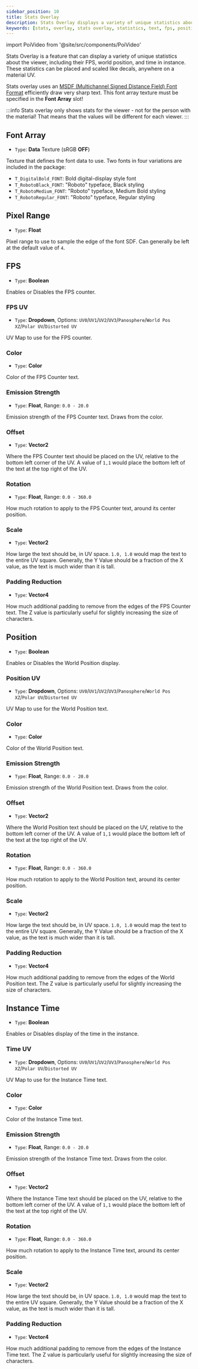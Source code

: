```yaml
---
sidebar_position: 10
title: Stats Overlay
description: Stats Overlay displays a variety of unique statistics about the viewer, including the FPS, World Position, and Instance Time in Poiyomi Shaders.
keywords: [stats, overlay, stats overlay, statistics, text, fps, position, time, special fx, effect, poiyomi, shader]
---
```

import PoiVideo from '@site/src/components/PoiVideo'

Stats Overlay is a feature that can display a variety of unique statistics about the viewer, including their FPS, world position, and time in instance. These statistics can be placed and scaled like decals, anywhere on a material UV.

Stats overlay uses an [MSDF (Multichannel Signed Distance Field) Font Format](https://github.com/Chlumsky/msdfgen) efficiently draw very sharp text. This font array texture must be specified in the **Font Array** slot!

:::info
Stats overlay only shows stats for the viewer - not for the person with the material! That means that the values will be different for each viewer.
:::

## Font Array

- `Type`: **Data** Texture (sRGB **OFF**)

Texture that defines the font data to use. Two fonts in four variations are included in the package:

- `T_DigitalBold_FONT`: Bold digital-display style font
- `T_RobotoBlack_FONT`: "Roboto" typeface, Black styling
- `T_RobotoMedium_FONT`: "Roboto" typeface, Medium Bold styling
- `T_RobotoRegular_FONT`: "Roboto" typeface, Regular styling

## Pixel Range

- `Type`: **Float**

Pixel range to use to sample the edge of the font SDF. Can generally be left at the default value of `4`.

## FPS

- `Type`: **Boolean**

Enables or Disables the FPS counter.

### FPS UV

- `Type`: **Dropdown**, Options: `UV0`/`UV1`/`UV2`/`UV3`/`Panosphere`/`World Pos XZ`/`Polar UV`/`Distorted UV`

UV Map to use for the FPS counter.

### Color

- `Type`: **Color**

Color of the FPS Counter text.

### Emission Strength

- `Type`: **Float**, Range: `0.0 - 20.0`

Emission strength of the FPS Counter text. Draws from the color.

### Offset

- `Type`: **Vector2**

Where the FPS Counter text should be placed on the UV, relative to the bottom left corner of the UV. A value of `1,1` would place the bottom left of the text at the top right of the UV.

### Rotation

- `Type`: **Float**, Range: `0.0 - 360.0`

How much rotation to apply to the FPS Counter text, around its center position.

### Scale

- `Type`: **Vector2**

How large the text should be, in UV space. `1.0, 1.0` would map the text to the entire UV square. Generally, the Y Value should be a fraction of the X value, as the text is much wider than it is tall.

### Padding Reduction

- `Type`: **Vector4**

How much additional padding to remove from the edges of the FPS Counter text. The Z value is particularly useful for slightly increasing the size of characters.

## Position

- `Type`: **Boolean**

Enables or Disables the World Position display.

### Position UV

- `Type`: **Dropdown**, Options: `UV0`/`UV1`/`UV2`/`UV3`/`Panosphere`/`World Pos XZ`/`Polar UV`/`Distorted UV`

UV Map to use for the World Position text.

### Color

- `Type`: **Color**

Color of the World Position text.

### Emission Strength

- `Type`: **Float**, Range: `0.0 - 20.0`

Emission strength of the World Position text. Draws from the color.

### Offset

- `Type`: **Vector2**

Where the World Position text should be placed on the UV, relative to the bottom left corner of the UV. A value of `1,1` would place the bottom left of the text at the top right of the UV.

### Rotation

- `Type`: **Float**, Range: `0.0 - 360.0`

How much rotation to apply to the World Position text, around its center position.

### Scale

- `Type`: **Vector2**

How large the text should be, in UV space. `1.0, 1.0` would map the text to the entire UV square. Generally, the Y Value should be a fraction of the X value, as the text is much wider than it is tall.

### Padding Reduction

- `Type`: **Vector4**

How much additional padding to remove from the edges of the World Position text. The Z value is particularly useful for slightly increasing the size of characters.

## Instance Time

- `Type`: **Boolean**

Enables or Disables display of the time in the instance.

### Time UV

- `Type`: **Dropdown**, Options: `UV0`/`UV1`/`UV2`/`UV3`/`Panosphere`/`World Pos XZ`/`Polar UV`/`Distorted UV`

UV Map to use for the Instance Time text.

### Color

- `Type`: **Color**

Color of the Instance Time text.

### Emission Strength

- `Type`: **Float**, Range: `0.0 - 20.0`

Emission strength of the Instance Time text. Draws from the color.

### Offset

- `Type`: **Vector2**

Where the Instance Time text should be placed on the UV, relative to the bottom left corner of the UV. A value of `1,1` would place the bottom left of the text at the top right of the UV.

### Rotation

- `Type`: **Float**, Range: `0.0 - 360.0`

How much rotation to apply to the Instance Time text, around its center position.

### Scale

- `Type`: **Vector2**

How large the text should be, in UV space. `1.0, 1.0` would map the text to the entire UV square. Generally, the Y Value should be a fraction of the X value, as the text is much wider than it is tall.

### Padding Reduction

- `Type`: **Vector4**

How much additional padding to remove from the edges of the Instance Time text. The Z value is particularly useful for slightly increasing the size of characters.
